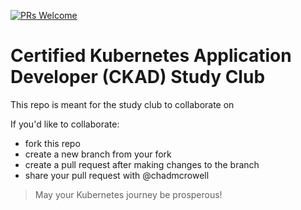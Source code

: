 [![PRs Welcome](https://img.shields.io/badge/PRs-welcome-brightgreen.svg?style=flat-square)](http://makeapullrequest.com)

# Certified Kubernetes Application Developer (CKAD) Study Club
This repo is meant for the study club to collaborate on

If you'd like to collaborate:
- fork this repo
- create a new branch from your fork
- create a pull request after making changes to the branch
- share your pull request with @chadmcrowell

> May your Kubernetes journey be prosperous! 
